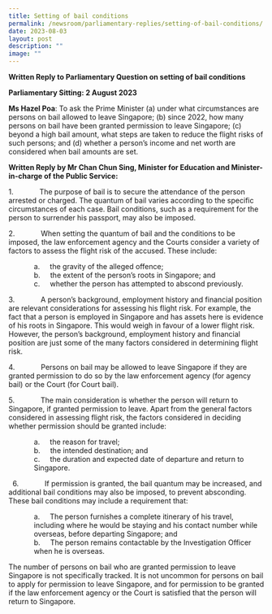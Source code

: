 ```yaml
---
title: Setting of bail conditions
permalink: /newsroom/parliamentary-replies/setting-of-bail-conditions/
date: 2023-08-03
layout: post
description: ""
image: ""
---
```

**Written Reply to Parliamentary Question on setting of bail conditions**

**Parliamentary Sitting: 2 August 2023**

**Ms Hazel Poa**: To ask the Prime Minister (a) under what circumstances are persons on bail allowed to leave Singapore; (b) since 2022, how many persons on bail have been granted permission to leave Singapore; (c) beyond a high bail amount, what steps are taken to reduce the flight risks of such persons; and (d) whether a person’s income and net worth are considered when bail amounts are set.

**Written Reply by Mr Chan Chun Sing, Minister for Education and Minister-in-charge of the Public Service:**

1.&nbsp;&nbsp;&nbsp;&nbsp;&nbsp;&nbsp;&nbsp;&nbsp;&nbsp;&nbsp;&nbsp;&nbsp; The purpose of bail is to secure the attendance of the person arrested or charged. The quantum of bail varies according to the specific circumstances of each case. Bail conditions, such as a requirement for the person to surrender his passport, may also be imposed.

2.&nbsp;&nbsp;&nbsp;&nbsp;&nbsp;&nbsp;&nbsp;&nbsp;&nbsp;&nbsp;&nbsp;&nbsp; When setting the quantum of bail and the conditions to be imposed, the law enforcement agency and the Courts consider a variety of factors to assess the flight risk of the accused. These include:

<p style="margin-left: 50px;">a.&nbsp;&nbsp;&nbsp;&nbsp;&nbsp;the gravity of the alleged offence;<br>
b.&nbsp;&nbsp;&nbsp;&nbsp;&nbsp;the extent of the person’s roots in Singapore; and<br>
c.&nbsp;&nbsp;&nbsp;&nbsp;&nbsp;whether the person has attempted to abscond previously.</p>

3.&nbsp;&nbsp;&nbsp;&nbsp;&nbsp;&nbsp;&nbsp;&nbsp;&nbsp;&nbsp;&nbsp;&nbsp; A person’s background, employment history and financial position are relevant considerations for assessing his flight risk. For example, the fact that a person is employed in Singapore and has assets here is evidence of his roots in Singapore. This would weigh in favour of a lower flight risk. However, the person’s background, employment history and financial position are just some of the many factors considered in determining flight risk.

4.&nbsp;&nbsp;&nbsp;&nbsp;&nbsp;&nbsp;&nbsp;&nbsp;&nbsp;&nbsp;&nbsp;&nbsp; Persons on bail may be allowed to leave Singapore if they are granted permission to do so by the law enforcement agency (for agency bail) or the Court (for Court bail).

5.&nbsp;&nbsp;&nbsp;&nbsp;&nbsp;&nbsp;&nbsp;&nbsp;&nbsp;&nbsp;&nbsp;&nbsp; The main consideration is whether the person will return to Singapore, if granted permission to leave. Apart from the general factors considered in assessing flight risk, the factors considered in deciding whether permission should be granted include:
<p style="margin-left: 50px;">a.&nbsp;&nbsp;&nbsp;&nbsp; the reason for travel;&nbsp;<br>
b.&nbsp;&nbsp;&nbsp;&nbsp; the intended destination; and<br>
c.&nbsp;&nbsp;&nbsp;&nbsp; the duration and expected date of departure and return to Singapore.</p>&nbsp;
6.&nbsp;&nbsp;&nbsp;&nbsp;&nbsp;&nbsp;&nbsp;&nbsp;&nbsp;&nbsp;&nbsp;&nbsp; If permission is granted, the bail quantum may be increased, and additional bail conditions may also be imposed, to prevent absconding.&nbsp; These bail conditions may include a requirement that:

<p style="margin-left: 50px;">a.&nbsp;&nbsp;&nbsp;&nbsp; The person furnishes a complete itinerary of his travel, including where he would be staying and his contact number while overseas, before departing Singapore; and<br>
b.&nbsp;&nbsp;&nbsp;&nbsp; The person remains contactable by the Investigation Officer when he is overseas.</p>

The number of persons on bail who are granted permission to leave Singapore is not specifically tracked. It is not uncommon for persons on bail to apply for permission to leave Singapore, and for permission to be granted if the law enforcement agency or the Court is satisfied that the person will return to Singapore.